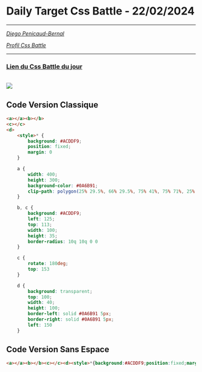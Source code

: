 # Daily Target Css Battle - 22/02/2024

<hr>

[<em>Diego Penicaud-Bernal</em>](https://github.com/Diego-PB)

[<em>Profil Css Battle</em>](https://cssbattle.dev/player/diegopb)

<hr>

### [Lien du Css Battle du jour](https://cssbattle.dev/play/RWtClCHqNXPC4CHCd07j)

<br>
<img src="https://firebasestorage.googleapis.com/v0/b/cssbattleapp.appspot.com/o/user%2Fummd3POvEDfFyeFvVdOMG3OOrwE2%2Ftargets%2Ftarget_a3fQxOQ@2x.png?alt=media">

## Code Version Classique

```html
<a></a><b></b>
<c></c>
<d>
    <style>* {
        background: #ACDDF9;
        position: fixed;
        margin: 0
    }

    a {
        width: 400;
        height: 300;
        background-color: #0A6B91;
        clip-path: polygon(25% 29.5%, 66% 29.5%, 75% 41%, 75% 71%, 25% 71%)
    }

    b, c {
        background: #ACDDF9;
        left: 125;
        top: 113;
        width: 100;
        height: 35;
        border-radius: 10q 10q 0 0
    }

    c {
        rotate: 180deg;
        top: 153
    }

    d {
        background: transparent;
        top: 100;
        width: 40;
        height: 100;
        border-left: solid #0A6B91 5px;
        border-right: solid #0A6B91 5px;
        left: 150
    }
```

## Code Version Sans Espace

```html
<a></a><b></b><c></c><d><style>*{background:#ACDDF9;position:fixed;margin:0}a{width:400;height:300;background-color:#0A6B91;clip-path:polygon(25% 29.5%,66% 29.5%,75% 41%,75% 71%,25% 71%)}b,c{background:#ACDDF9;left:125;top:113;width:100;height:35;border-radius:10q 10q 0 0}c{rotate:180deg;top:153}d{background:transparent;top:100;width:40;height:100;border-left:solid #0A6B91 5px;border-right:solid #0A6B91 5px;left:150}
```
